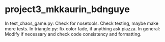 # project3_mkkaurin_bdnguye

In test_chaos_game.py:
Check for nosetools.
Check testing, maybe make more tests.
In triangle.py:
fix color fade, if anything ask piazza. 
In general:
Modify if necessary and check code consistency and formatting.
